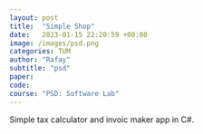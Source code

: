 ```yaml
---
layout: post
title:  "Simple Shop"
date:   2023-01-15 22:20:59 +00:00
image: /images/psd.png
categories: TUM
author: "Rafay"
subtitle: "psd"
paper: 
code:
course: "PSD: Software Lab"
---
```


Simple tax calculator and invoic maker app in C#. 